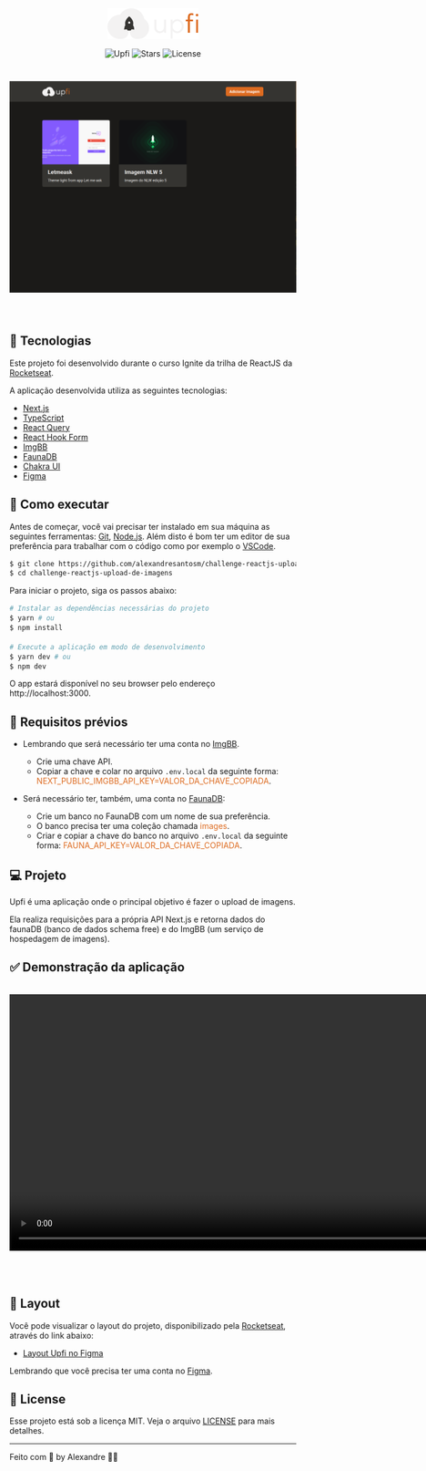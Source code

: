 <p align="center">
  <img alt="Upfi" src="./public/logo.svg" width="160px" />
</p>

<p align="center">
  <img src="https://img.shields.io/static/v1?label=Upfi&message=1.0&color=DD6B20&labelColor=000000" alt="Upfi" />

  <img src="https://img.shields.io/github/stars/alexandresantosm/letmeask?label=stars&message=MIT&color=DD6B20&labelColor=000000" alt="Stars" />

  <img  src="https://img.shields.io/static/v1?label=license&message=MIT&color=DD6B20&labelColor=000000" alt="License">
</p>

<h1 align="center">
  <img alt="Upfi" src=".github/upfi.png" />
</h1>

<br>

## 🧪 Tecnologias

Este projeto foi desenvolvido durante o curso Ignite da trilha de ReactJS da [Rocketseat](https://rocketseat.com.br).

A aplicação desenvolvida utiliza as seguintes tecnologias:

- [Next.js](https://nextjs.org)
- [TypeScript](https://www.typescriptlang.org)
- [React Query](https://react-query.tanstack.com)
- [React Hook Form](https://react-hook-form.com)
- [ImgBB](https://imgbb.com)
- [FaunaDB](https://fauna.com)
- [Chakra UI](https://chakra-ui.com)
- [Figma](https://www.figma.com)

## 🚀 Como executar

Antes de começar, você vai precisar ter instalado em sua máquina as seguintes ferramentas:
[Git](https://git-scm.com), [Node.js](https://nodejs.org/en/).
Além disto é bom ter um editor de sua preferência para trabalhar com o código como por exemplo o [VSCode](https://code.visualstudio.com/).

```bash
$ git clone https://github.com/alexandresantosm/challenge-reactjs-upload-de-imagens
$ cd challenge-reactjs-upload-de-imagens
```

Para iniciar o projeto, siga os passos abaixo:

```bash
# Instalar as dependências necessárias do projeto
$ yarn # ou
$ npm install

# Execute a aplicação em modo de desenvolvimento
$ yarn dev # ou
$ npm dev
```

O app estará disponível no seu browser pelo endereço http://localhost:3000.

## 🔖 Requisitos prévios

- Lembrando que será necessário ter uma conta no [ImgBB](https://imgbb.com).

  - Crie uma chave API.
  - Copiar a chave e colar no arquivo `.env.local` da seguinte forma: <span style="color:#DD6B20">NEXT_PUBLIC_IMGBB_API_KEY=VALOR_DA_CHAVE_COPIADA</span>.

- Será necessário ter, também, uma conta no [FaunaDB](https://fauna.com):
  - Crie um banco no FaunaDB com um nome de sua preferência.
  - O banco precisa ter uma coleção chamada <span style="color:#DD6B20">images</span>.
  - Criar e copiar a chave do banco no arquivo `.env.local` da seguinte forma: <span style="color:#DD6B20">FAUNA_API_KEY=VALOR_DA_CHAVE_COPIADA</span>.

## 💻 Projeto

Upfi é uma aplicação onde o principal objetivo é fazer o upload de imagens.

Ela realiza requisições para a própria API Next.js e retorna dados do faunaDB (banco de dados schema free) e do ImgBB (um serviço de hospedagem de imagens).

## ✅ Demonstração da aplicação

<br>

<video width="900" height="450" controls>
  <source alt="Vídeo demonstrativo do Upfi" src=".github/upfi-video.mp4" />
</video>

<br><br>

## 🔖 Layout

Você pode visualizar o layout do projeto, disponibilizado pela [Rocketseat](https://rocketseat.com.br), através do link abaixo:

- [Layout Upfi no Figma](https://www.figma.com/file/QKxbxCVwwlDLMrCtHae239/Desafio-2-M%C3%B3dulo-4-ReactJS/duplicate?node-id=0%3A1)

Lembrando que você precisa ter uma conta no [Figma](http://figma.com/).

## 📝 License

Esse projeto está sob a licença MIT. Veja o arquivo [LICENSE](LICENSE.md) para mais detalhes.

---

Feito com 💜 by Alexandre 👋🏻
